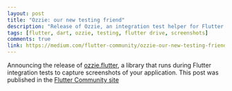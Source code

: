 ```yaml
---
layout: post
title: "Ozzie: our new testing friend"
description: "Release of Ozzie, an integration test helper for Flutter that will take screenshots and generate an HTML report"
tags: [flutter, dart, ozzie, testing, flutter drive, screenshots]
comments: true
link: https://medium.com/flutter-community/ozzie-our-new-testing-friend-a581b34223fa
---
```


Announcing the release of [ozzie.flutter](https://github.com/jorgecoca/ozzie.flutter), a library that runs during Flutter integration tests to capture screenshots of your application.
This post was published in the [Flutter Community site](https://medium.com/flutter-community/ozzie-our-new-testing-friend-a581b34223fa)